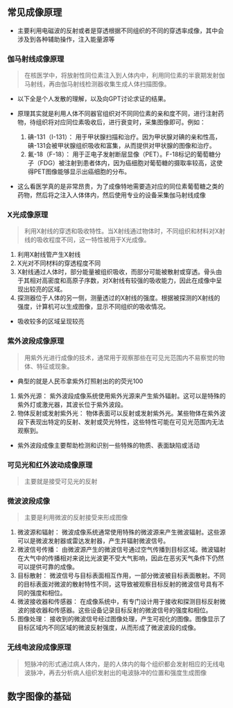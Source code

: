 ## 常见成像原理
* 主要利用电磁波的反射或者是穿透根据不同组织的不同的穿透率成像，其中会涉及到各种辅助操作，注入能量源等
### 伽马射线成像原理
> 在核医学中，将放射性同位素注入到人体内中，利用同位素的半衰期发射伽马射线，再由伽马射线检测器收集生成人体扫描图像。
* 以下全是个人发散的理解，以及向GPT讨论求证的结果。
* 原理其实就是利用人体不同器官组织对不同同位素的亲和度不同，进行注射药物，待组织将对应同位素吸收后，进行衰变时，采集图像即可。例如：
  1. 碘-131（I-131）： 用于甲状腺扫描和治疗。因为甲状腺对碘的亲和性高，碘-131会被甲状腺组织吸收和富集，从而提供对甲状腺的图像和治疗。
  2. 氟-18（F-18）： 用于正电子发射断层显像（PET）。F-18标记的葡萄糖分子（FDG）被注射到患者体内，因为癌细胞对葡萄糖的摄取率较高，这使得PET图像能够显示出癌细胞的分布。

* 这么看医学真的是非常昂贵，为了成像特地需要造对应的同位素葡萄糖之类的药物，然后将之注入人体体内，然后使用专业的设备采集伽马射线成像

### X光成像原理
> 利用X射线的穿透和吸收特性。当X射线通过物体时，不同组织和材料对X射线的吸收程度不同，这一特性被用于X光成像。
1. 利用X射线管产生X射线
2. X光对不同材料的穿透程度不同
3. X射线通过人体时，部分能量被组织吸收，而部分可能被散射或穿透。骨头由于其相对高密度和高原子序数，对X射线有较强的吸收能力，因此在成像中呈现出较亮的区域。
4. 探测器位于人体的另一侧，测量透过的X射线的强度。根据被探测的X射线的强度，计算机可以生成图像，显示不同组织的吸收情况。
* 吸收较多的区域呈现较亮

### 紫外波段成像原理
> 用紫外光进行成像的技术，通常用于观察那些在可见光范围内不易察觉的物体、特征或现象。
* 典型的就是人民币拿紫外灯照射出的的荧光100
1. 紫外光源： 紫外波段成像系统使用紫外光源来产生紫外辐射。这可以是特殊的紫外灯或激光器，其波长位于紫外波段。
2. 物体反射或发射紫外光： 物体表面可以反射或发射紫外光。某些物体在紫外波段下表现出特定的反射、发射或荧光特性，这些特性可能在可见光范围内无法观察到。

* 紫外波段成像主要帮助检测和识别一些特殊的物质、表面缺陷或活动

### 可见光和红外波动成像原理
> 主要就是接受可见光的反射 

### 微波波段成像
> 主要是利用微波的反射接受来形成图像
1. 微波源和辐射： 微波成像系统通常使用特殊的微波源来产生微波辐射。这些源可以是微波发射器或雷达发射器，产生并辐射微波信号。
2. 微波信号传播： 由微波源产生的微波信号通过空气传播到目标区域。微波辐射在大气中的传播相对来说比光波更不受大气影响，因此在恶劣天气条件下仍然可以提供可靠的成像。
3. 目标散射： 微波信号与目标表面相互作用，一部分微波被目标表面散射。不同的目标表面对微波的散射特性不同，这导致被观察目标反射的微波信号具有不同的强度和相位。
4. 微波接收器和传感器： 在成像系统中，有专门设计用于接收和探测目标反射微波的接收器和传感器。这些设备记录目标反射的微波信号的强度和相位。
5. 图像处理： 接收到的微波信号经过图像处理，产生可视化的图像。图像显示了目标区域内不同区域的微波反射强度，从而形成了微波波段的成像。

### 无线电波段成像原理
> 短脉冲的形式通过病人体内，是的人体内的每个组织都会发射相应的无线电波脉冲，再去分析病人组织发射出的电波脉冲的位置和强度生成图像

## 数字图像的基础 
